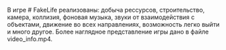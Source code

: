 В игре # FakeLife реализованы: добыча рессурсов, строительство, камера, коллизия, фоновая музыка, звуки от взаимодействия с объектами, движение во всех направлениях, возможность легко выйти и много другое. Более наглядное представление игры дано в файле video_info.mp4.
